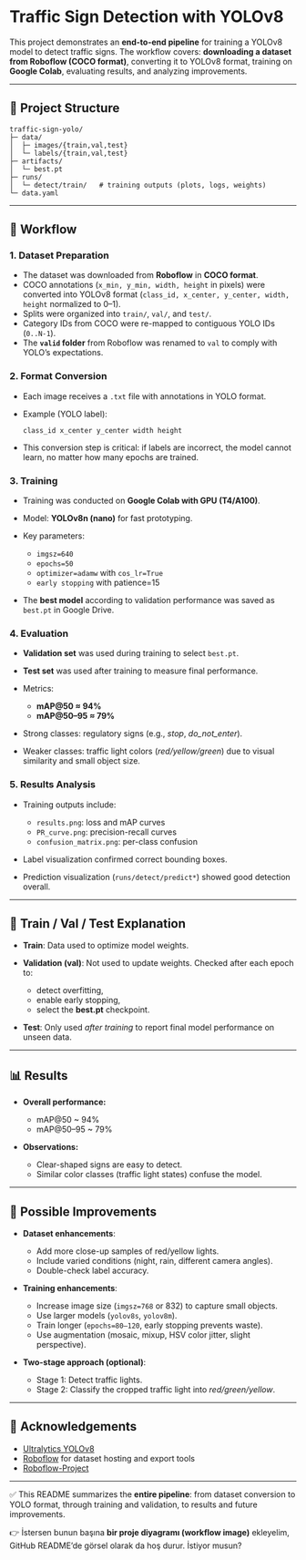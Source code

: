 # Traffic Sign Detection with YOLOv8

This project demonstrates an **end-to-end pipeline** for training a YOLOv8 model to detect traffic signs.
The workflow covers: **downloading a dataset from Roboflow (COCO format)**, converting it to YOLOv8 format, training on **Google Colab**, evaluating results, and analyzing improvements.

---

## 📂 Project Structure

```
traffic-sign-yolo/
├─ data/
│  ├─ images/{train,val,test}
│  └─ labels/{train,val,test}
├─ artifacts/
│  └─ best.pt
├─ runs/
│  └─ detect/train/   # training outputs (plots, logs, weights)
└─ data.yaml
```

---

## 🚦 Workflow

### 1. Dataset Preparation

* The dataset was downloaded from **Roboflow** in **COCO format**.
* COCO annotations (`x_min, y_min, width, height` in pixels) were converted into YOLOv8 format (`class_id, x_center, y_center, width, height` normalized to 0–1).
* Splits were organized into `train/`, `val/`, and `test/`.
* Category IDs from COCO were re-mapped to contiguous YOLO IDs (`0..N-1`).
* The **`valid` folder** from Roboflow was renamed to `val` to comply with YOLO’s expectations.

### 2. Format Conversion

* Each image receives a `.txt` file with annotations in YOLO format.
* Example (YOLO label):

  ```
  class_id x_center y_center width height
  ```
* This conversion step is critical: if labels are incorrect, the model cannot learn, no matter how many epochs are trained.

### 3. Training

* Training was conducted on **Google Colab with GPU (T4/A100)**.
* Model: **YOLOv8n (nano)** for fast prototyping.
* Key parameters:

  * `imgsz=640`
  * `epochs=50`
  * `optimizer=adamw` with `cos_lr=True`
  * `early stopping` with patience=15
* The **best model** according to validation performance was saved as `best.pt` in Google Drive.

### 4. Evaluation

* **Validation set** was used during training to select `best.pt`.
* **Test set** was used after training to measure final performance.
* Metrics:

  * **mAP\@50 ≈ 94%**
  * **mAP\@50–95 ≈ 79%**
* Strong classes: regulatory signs (e.g., *stop*, *do\_not\_enter*).
* Weaker classes: traffic light colors (*red/yellow/green*) due to visual similarity and small object size.

### 5. Results Analysis

* Training outputs include:

  * `results.png`: loss and mAP curves
  * `PR_curve.png`: precision-recall curves
  * `confusion_matrix.png`: per-class confusion
* Label visualization confirmed correct bounding boxes.
* Prediction visualization (`runs/detect/predict*`) showed good detection overall.

---

## 🔑 Train / Val / Test Explanation

* **Train**: Data used to optimize model weights.
* **Validation (val)**: Not used to update weights. Checked after each epoch to:

  * detect overfitting,
  * enable early stopping,
  * select the **best.pt** checkpoint.
* **Test**: Only used *after training* to report final model performance on unseen data.

---

## 📊 Results

* **Overall performance:**

  * mAP\@50 \~ 94%
  * mAP\@50–95 \~ 79%
* **Observations:**

  * Clear-shaped signs are easy to detect.
  * Similar color classes (traffic light states) confuse the model.

---

## 🚀 Possible Improvements

* **Dataset enhancements**:

  * Add more close-up samples of red/yellow lights.
  * Include varied conditions (night, rain, different camera angles).
  * Double-check label accuracy.

* **Training enhancements**:

  * Increase image size (`imgsz=768` or 832) to capture small objects.
  * Use larger models (`yolov8s`, `yolov8m`).
  * Train longer (`epochs=80–120`, early stopping prevents waste).
  * Use augmentation (mosaic, mixup, HSV color jitter, slight perspective).

* **Two-stage approach (optional)**:

  * Stage 1: Detect traffic lights.
  * Stage 2: Classify the cropped traffic light into *red/green/yellow*.

---

## 🙏 Acknowledgements

* [Ultralytics YOLOv8](https://github.com/ultralytics/ultralytics)
* [Roboflow](https://roboflow.com) for dataset hosting and export tools
* [Roboflow-Project](https://universe.roboflow.com/roboflow-100/road-signs-6ih4y/dataset/2)

---

✅ This README summarizes the **entire pipeline**: from dataset conversion to YOLO format, through training and validation, to results and future improvements.

👉 İstersen bunun başına **bir proje diyagramı (workflow image)** ekleyelim, GitHub README’de görsel olarak da hoş durur. İstiyor musun?
